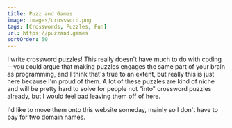 ```yaml
---
title: Puzz and Games
image: images/crossword.png
tags: [Crosswords, Puzzles, Fun]
url: https://puzzand.games
sortOrder: 50
---
```


I write crossword puzzles! This really doesn't have much to do with coding&mdash;you could argue that making puzzles engages the same part of your brain as programming, and I think that's true to an extent, but really this is just here because I'm proud of them. A lot of these puzzles are kind of niche and will be pretty hard to solve for people not "into" crossword puzzles already, but I would feel bad leaving them off of here.

I'd like to move them onto this website someday, mainly so I don't have to pay for two domain names.
